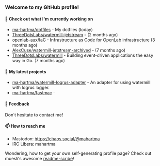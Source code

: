 ### Welcome to my GitHub profile!

#### 🔭 Check out what I'm currently working on

- [ma-hartma/dotfiles](https://github.com/ma-hartma/dotfiles) - My dotfiles (today)
- [ThreeDotsLabs/watermill-jetstream](https://github.com/ThreeDotsLabs/watermill-jetstream) -  (2 months ago)
- [openlab-aux/IaC](https://github.com/openlab-aux/IaC) - Infrastructure as Code for OpenLab infrastructure (3 months ago)
- [AlexCuse/watermill-jetstream-archived](https://github.com/AlexCuse/watermill-jetstream-archived) -  (7 months ago)
- [ThreeDotsLabs/watermill](https://github.com/ThreeDotsLabs/watermill) - Building event-driven applications the easy way in Go. (7 months ago)

#### 🌱 My latest projects

- [ma-hartma/watermill-logrus-adapter](https://github.com/ma-hartma/watermill-logrus-adapter) - An adapter for using watermill with logrus logger.
- [ma-hartma/fastmac](https://github.com/ma-hartma/fastmac) - 

#### 💬 Feedback

Don't hesitate to contact me!

#### 📫 How to reach me

- Mastodon: https://chaos.social/@mahartma
- IRC Libera: mahartma

Wondering, how to get your own self-generating profile page? 
Check out muesli's awesome [readme-scribe](https://github.com/muesli/readme-scribe)!
